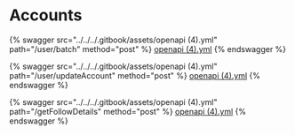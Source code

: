# Accounts

{% swagger src="../../../.gitbook/assets/openapi (4).yml" path="/user/batch" method="post" %}
[openapi (4).yml](<../../../.gitbook/assets/openapi (4).yml>)
{% endswagger %}

{% swagger src="../../../.gitbook/assets/openapi (4).yml" path="/user/updateAccount" method="post" %}
[openapi (4).yml](<../../../.gitbook/assets/openapi (4).yml>)
{% endswagger %}

{% swagger src="../../../.gitbook/assets/openapi (4).yml" path="/getFollowDetails" method="post" %}
[openapi (4).yml](<../../../.gitbook/assets/openapi (4).yml>)
{% endswagger %}
